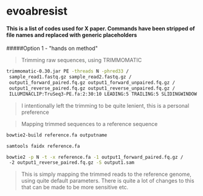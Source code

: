 # evoabresist
#### This is a list of codes used for X paper. Commands have been stripped of file names and replaced with generic placeholders
#####Option 1 - "hands on method"

>Trimming raw sequences, using TRIMMOMATIC
```bash
trimmomatic-0.30.jar PE -threads N -phred33 /
 sample_read1.fastq.gz sample_read2.fastq.gz /
 output1_forward_paired.fq.gz output1_forward_unpaired.fq.gz /
 output1_reverse_paired.fq.gz output1_reverse_unpaired.fq.gz /
 ILLUMINACLIP:TruSeq3-PE.fa:2:30:10 LEADING:5 TRAILING:5 SLIDINGWINDOW:4:20 MINLEN:20
``` 
>I intentionally left the trimming to be quite lenient, this is a personal preference
 
>Mapping trimmed sequences to a reference sequence
```bash
bowtie2-build reference.fa outputname

samtools faidx reference.fa

bowtie2 -p N -t -x reference.fa -1 output1_forward_paired.fq.gz /
 -2 output1_reverse_paired.fq.gz -S output1.sam
``` 
>This is simply mapping the trimmed reads to the reference genome, using quite default parameters. There is quite a lot of changes to this that can be made to be more sensitive etc.


